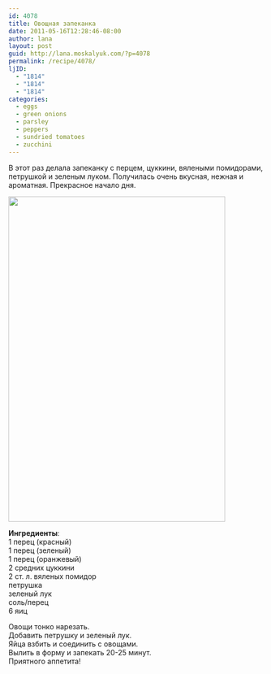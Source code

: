 ```yaml
---
id: 4078
title: Овощная запеканка
date: 2011-05-16T12:28:46-08:00
author: lana
layout: post
guid: http://lana.moskalyuk.com/?p=4078
permalink: /recipe/4078/
ljID:
  - "1814"
  - "1814"
  - "1814"
categories:
  - eggs
  - green onions
  - parsley
  - peppers
  - sundried tomatoes
  - zucchini
---
```

В этот раз делала запеканку с перцем, цуккини, вялеными помидорами, петрушкой и зеленым луком. Получилась очень вкусная, нежная и ароматная. Прекрасное начало дня.

<img loading="lazy" class="alignnone" title="frittata" src="http://farm3.static.flickr.com/2532/5720022905_58aba428cb_z.jpg" alt="" width="427" height="640" /> 

**Ингредиенты**:  
1 перец (красный)  
1 перец (зеленый)  
1 перец (оранжевый)  
2 средних цуккини  
2 ст. л. вяленых помидор  
петрушка  
зеленый лук  
соль/перец  
6 яиц

Овощи тонко нарезать.  
Добавить петрушку и зеленый лук.  
Яйца взбить и соединить с овощами.  
Вылить в форму и запекать 20-25 минут.  
Приятного аппетита!